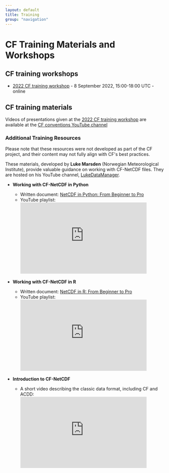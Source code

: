 ```yaml
---
layout: default
title: Training
group: "navigation"
---
```


# CF Training Materials and Workshops

## CF training workshops

* [2022 CF training workshop][2022] - 8 September 2022, 15:00-18:00 UTC - online

## CF training materials

Videos of presentations given at the [2022 CF training workshop][2022] are available at the [CF conventions YouTube channel][YouTube]


### Additional Training Resources

Please note that these resources were not developed as part of the CF project, and their content may not fully align with CF's best practices.


These materials, developed by **Luke Marsden** (Norwegian Meteorological Institute), provide valuable guidance on working with CF-NetCDF files. They are hosted on his YouTube channel, [LukeDataManager](https://www.youtube.com/@LukeDataManager).

- **Working with CF-NetCDF in Python**
  - Written document: [NetCDF in Python: From Beginner to Pro](https://lhmarsden.github.io/NetCDF_in_Python_from_beginner_to_pro)
  - YouTube playlist:
    <br>
    <iframe width="400" height="225" src="https://www.youtube.com/embed/videoseries?list=PLpykv05eUR0rAuaLnybkZORnCwyND4CV4" frameborder="0" allow="accelerometer; autoplay; clipboard-write; encrypted-media; gyroscope; picture-in-picture" allowfullscreen></iframe>

- **Working with CF-NetCDF in R**
  - Written document: [NetCDF in R: From Beginner to Pro](https://lhmarsden.github.io/NetCDF_in_R_from_beginner_to_pro)
  - YouTube playlist:
    <br>
    <iframe width="400" height="225" src="https://www.youtube.com/embed/videoseries?list=PLpykv05eUR0oqBYFNqtiRgJGYR2tpCYtw" frameborder="0" allow="accelerometer; autoplay; clipboard-write; encrypted-media; gyroscope; picture-in-picture" allowfullscreen></iframe>

- **Introduction to CF-NetCDF**
  - A short video describing the classic data format, including CF and ACDD:
    <br>
    <iframe width="400" height="225" src="https://www.youtube.com/embed/FGHJhAFf1W0" frameborder="0" allow="accelerometer; autoplay; clipboard-write; encrypted-media; gyroscope; picture-in-picture" allowfullscreen></iframe>

[2022]: 2022-Training-Workshop.md
[YouTube]: https://www.youtube.com/channel/UCKLq7PCVonFJA0ec98SMFZA